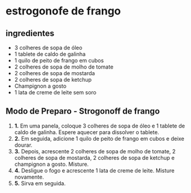 

# estrogonofe de frango





## ingredientes





- 3 colheres de sopa de óleo
- 1 tablete de caldo de galinha
- 1 quilo de peito de frango em cubos
- 2 colheres de sopa de molho de tomate
- 2 colheres de sopa de mostarda
- 2 colheres de sopa de ketchup
- Champignon a gosto
- 1 lata de creme de leite sem soro



## Modo de Preparo - Strogonoff de frango





1. **1.** Em uma panela, coloque 3 colheres de sopa de óleo e 1 tablete de caldo de galinha. Espere aquecer para dissolver o tablete.
2. **2.** Em seguida, adicione 1 quilo de peito de frango em cubos e deixe dourar.
3. **3.** Depois, acrescente 2 colheres de sopa de molho de tomate, 2 colheres de sopa de mostarda, 2 colheres de sopa de ketchup e champignon a gosto. Misture.
4. **4.** Desligue o fogo e acrescente 1 lata de creme de leite. Misture novamente.
5. **5.** Sirva em seguida.



